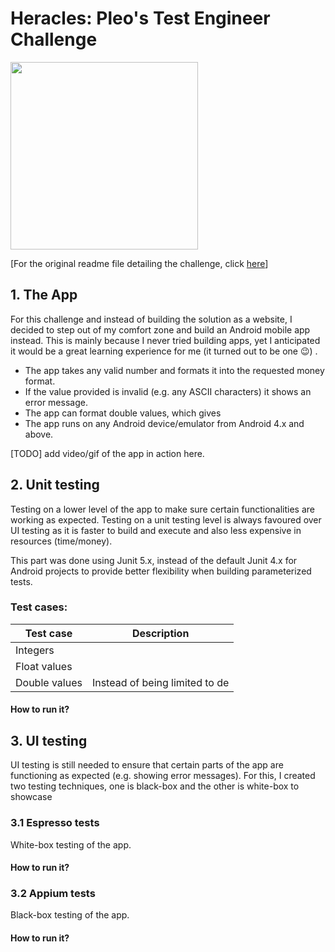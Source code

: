 # Heracles: Pleo's Test Engineer Challenge
<img src="https://upload.wikimedia.org/wikipedia/commons/4/48/Twelve_Labours_Altemps_Inv8642.jpg" height="300px"/>

[For the original readme file detailing the challenge, click [here](./OLD-README.md)]

## 1. The App
For this challenge and instead of building the solution as a website, I decided to step out of my comfort zone and build an Android mobile app instead. This is mainly because I never tried building apps, yet I anticipated it would be a great learning experience for me (it turned out to be one 😉) .

 - The app takes any valid number and formats it into the requested money format.
 - If the value provided is invalid (e.g. any ASCII characters) it shows an error message.
 - The app can format double values, which gives 
 - The app runs on any Android device/emulator from Android 4.x and above.

[TODO] add video/gif of the app in action here.

## 2. Unit testing
Testing on a lower level of the app to make sure certain functionalities are working as expected. Testing on a unit testing level is always favoured over UI testing as it is faster to build and execute and also less expensive in resources (time/money).

This part was done using Junit 5.x, instead of the default Junit 4.x for Android projects to provide better flexibility when building parameterized tests.

### Test cases:
| Test case             | Description       |
| -----------           | -----------       |
| Integers              |                   |
| Float values          |                   |
| Double values         | Instead of being limited to de                  |

#### How to run it?

## 3. UI testing
UI testing is still needed to ensure that certain parts of the app are functioning as expected (e.g. showing error messages). For this, I created two testing techniques, one is black-box and the other is white-box to showcase 

### 3.1 Espresso tests
White-box testing of the app.

#### How to run it?

### 3.2 Appium tests
Black-box testing of the app.

#### How to run it?